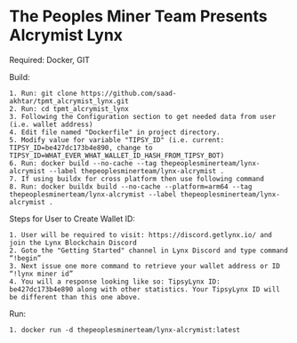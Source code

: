 # The Peoples Miner Team Presents Alcrymist Lynx
Required: Docker, GIT

Build:
    
	1. Run: git clone https://github.com/saad-akhtar/tpmt_alcrymist_lynx.git
    2. Run: cd tpmt_alcrymist_lynx
    3. Following the Configuration section to get needed data from user (i.e. wallet address)
    4. Edit file named "Dockerfile" in project directory.
    5. Modify value for variable "TIPSY_ID" (i.e. current: TIPSY_ID=be427dc173b4e890, change to TIPSY_ID=WHAT_EVER_WHAT_WALLET_ID_HASH_FROM_TIPSY_BOT)
    6. Run: docker build --no-cache --tag thepeoplesminerteam/lynx-alcrymist --label thepeoplesminerteam/lynx-alcrymist .
    7. If using buildx for cross platform then use following command
    8. Run: docker buildx build --no-cache --platform=arm64 --tag thepeoplesminerteam/lynx-alcrymist --label thepeoplesminerteam/lynx-alcrymist .

Steps for User to Create Wallet ID:

    1. User will be required to visit: https://discord.getlynx.io/ and join the Lynx Blockchain Discord
    2. Goto the "Getting Started" channel in Lynx Discord and type command “!begin”
    3. Next issue one more command to retrieve your wallet address or ID “!lynx miner id”
    4. You will a response looking like so: TipsyLynx ID:  be427dc173b4e890 along with other statistics. Your TipsyLynx ID will be different than this one above.
    
Run:

    1. docker run -d thepeoplesminerteam/lynx-alcrymist:latest

   
    
    
    
